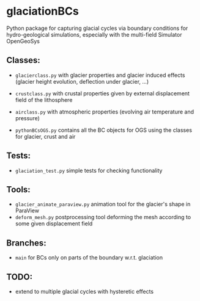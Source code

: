 # glaciationBCs

Python package for capturing glacial cycles via boundary conditions for hydro-geological simulations, especially with the multi-field Simulator OpenGeoSys

## Classes:
* `glacierclass.py` with glacier properties and glacier induced effects (glacier height evolution, deflection under glacier, ...)
* `crustclass.py` with crustal properties given by external displacement field of the lithosphere
* `airclass.py` with atmospheric properties (evolving air temperature and pressure)

* `pythonBCsOGS.py` contains all the BC objects for OGS using the classes for glacier, crust and air

## Tests:
* `glaciation_test.py` simple tests for checking functionality

## Tools:
* `glacier_animate_paraview.py` animation tool for the glacier's shape in ParaView
* `deform_mesh.py` postprocessing tool deforming the mesh according to some given displacement field

## Branches:
* `main` for BCs only on parts of the boundary w.r.t. glaciation

## TODO:
* extend to multiple glacial cycles with hysteretic effects
